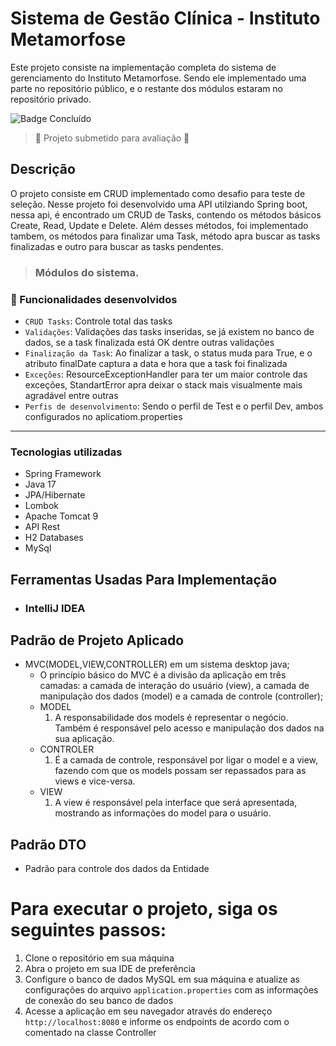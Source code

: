 
# Sistema de Gestão Clínica - Instituto Metamorfose
Este projeto consiste na implementação completa do sistema de gerenciamento do Instituto Metamorfose. Sendo ele implementado uma parte no repositório público, e o restante dos módulos estaram no repositório privado.


![Badge Concluído](http://img.shields.io/static/v1?label=STATUS&message=CONCLUÍDO&color=GREEN&style=for-the-badge)

> 🚧  Projeto submetido para avaliação 🚧

## Descrição

O projeto consiste em CRUD implementado como desafio para teste de seleção.
Nesse projeto foi desenvolvido uma API utilziando Spring boot, nessa api, é encontrado um CRUD de Tasks, contendo os métodos básicos Create, Read, Update e Delete.
Além desses métodos, foi implementado tambem, os métodos para finalizar uma Task, método apra buscar as tasks finalizadas e outro para buscar as tasks pendentes.

>### Módulos do sistema.

### :hammer: Funcionalidades desenvolvidos

- `CRUD Tasks`: Controle total das tasks
- `Validações`: Validações das tasks inseridas, se já existem no banco de dados, se a task finalizada está OK dentre outras validações
- `Finalização da Task`: Ao finalizar a task, o status muda para True, e o atributo finalDate captura a data e hora que a task foi finalizada
- `Exceções`: ResourceExceptionHandler para ter um maior controle das exceções, StandartError apra deixar o stack mais visualmente mais agradável entre outras
- `Perfis de desenvolvimento`: Sendo o perfil de Test e o perfil Dev, ambos configurados no aplicatiom.properties

<hr>


### Tecnologias utilizadas

- Spring Framework
- Java 17
- JPA/Hibernate
- Lombok
- Apache Tomcat 9
- API Rest
- H2 Databases
- MySql

## Ferramentas Usadas Para Implementação
* ### IntelliJ IDEA

## Padrão de Projeto Aplicado
* MVC(MODEL,VIEW,CONTROLLER) em um sistema desktop java;
    * O princípio básico do MVC é a divisão da aplicação em três camadas: a camada de interação do usuário (view), a camada de manipulação dos dados (model) e a camada de            controle (controller);
    * MODEL
        1. A responsabilidade dos models é representar o negócio. Também é responsável pelo acesso e manipulação dos dados na sua aplicação.
    * CONTROLER
        1. É a camada de controle, responsável por ligar o model e a view, fazendo com que os models possam ser repassados para as views e vice-versa.
    * VIEW
        1. A view é responsável pela interface que será apresentada, mostrando as informações do model para o usuário.

## Padrão DTO
* Padrão para controle dos dados da Entidade

# Para executar o projeto, siga os seguintes passos:

1. Clone o repositório em sua máquina
2. Abra o projeto em sua IDE de preferência
3. Configure o banco de dados MySQL em sua máquina e atualize as configurações do arquivo `application.properties` com as informações de conexão do seu banco de dados
4. Acesse a aplicação em seu navegador através do endereço `http://localhost:8080` e informe os endpoints de acordo com o comentado na classe Controller

